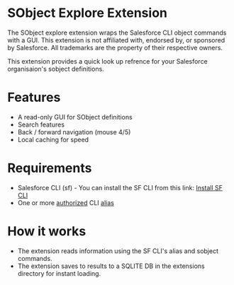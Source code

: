 # SObject Explore Extension
The SObject explore extension wraps the Salesforce CLI object commands with a GUI. This extension is not affiliated with, endorsed by, or sponsored by Salesforce. All trademarks are the property of their respective owners.

This extension provides a quick look up refrence for your Salesforce organisaion's sobject definitions.

# Features
- A read-only GUI for SObject definitions
- Search features
- Back / forward navigation (mouse 4/5)
- Local caching for speed

# Requirements
- Salesforce CLI (sf) - You can install the SF CLI from this link: [Install SF CLI](https://developer.salesforce.com/docs/atlas.en-us.sfdx_setup.meta/sfdx_setup/sfdx_setup_install_cli.htm)
- One or more [authorized](https://developer.salesforce.com/docs/atlas.en-us.sfdx_dev.meta/sfdx_dev/sfdx_dev_auth_web_flow.htm) CLI [alias](https://developer.salesforce.com/docs/atlas.en-us.sfdx_cli_reference.meta/sfdx_cli_reference/cli_reference_alias_commands_unified.htm)

# How it works
- The extension reads information using the SF CLI's alias and sobject commands.
- The extension saves to results to a SQLITE DB in the extensions directory for instant loading.